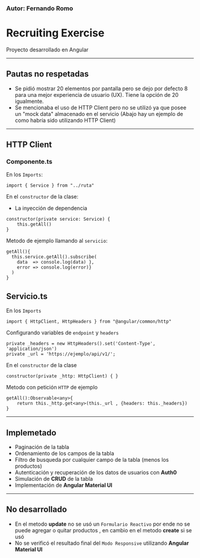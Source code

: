 ### Autor: Fernando Romo
# Recruiting Exercise
Proyecto desarrollado en Angular
___________
## Pautas no respetadas
+ Se pidió mostrar 20 elementos por pantalla pero se dejo por defecto 8 para una mejor experiencia de usuario (UX). Tiene la opción de 20 igualmente.
+ Se mencionaba el uso de HTTP Client pero no se utilizó ya que posee un "mock data" almacenado en el servicio (Abajo hay un ejemplo de como habría sido utilizando HTTP Client) 
 ___________
## HTTP Client

### Componente.ts
En los `Imports`:
~~~
import { Service } from "../ruta"
~~~

En el `constructor` de la clase: 
+ La inyección de dependencia
~~~ 
constructor(private service: Service) {
    this.getAll()
} 
~~~

Metodo de ejemplo llamando al `servicio`:
~~~
getAll(){
  this.service.getAll().subscribe(
    data  => console.log(data) },
    error => console.log(error)}
  )
}
~~~

## Servicio.ts

En los `Imports`
~~~
import { HttpClient, HttpHeaders } from "@angular/common/http"
~~~
Configurando variables de `endpoint` y `headers`
~~~
private _headers = new HttpHeaders().set('Content-Type', 'application/json')
private _url = 'https://ejemplo/api/v1/';
~~~
En el `constructor` de la clase
~~~
constructor(private _http: HttpClient) { }
~~~
Metodo con petición `HTTP` de ejemplo
~~~
getAll():Observable<any>{
    return this._http.get<any>(this._url , {headers: this._headers})
}
~~~
_________
## Implemetado
+ Paginación de la tabla
+ Ordenamiento de los campos de la tabla
+ Filtro de busqueda por cualquier campo de la tabla (menos los productos)
+ Autenticación y recuperación de los datos de usuarios con **Auth0**
+ Simulación de **CRUD** de la tabla
+ Implementación de **Angular Material UI**
_________
## No desarrollado
+ En el metodo **update** no se usó un `Formulario Reactivo` por ende no se puede agregar o quitar productos , en cambio en el metodo **create** si se usó
+ No se verificó el resultado final del `Modo Responsive` utilizando **Angular Material UI**

